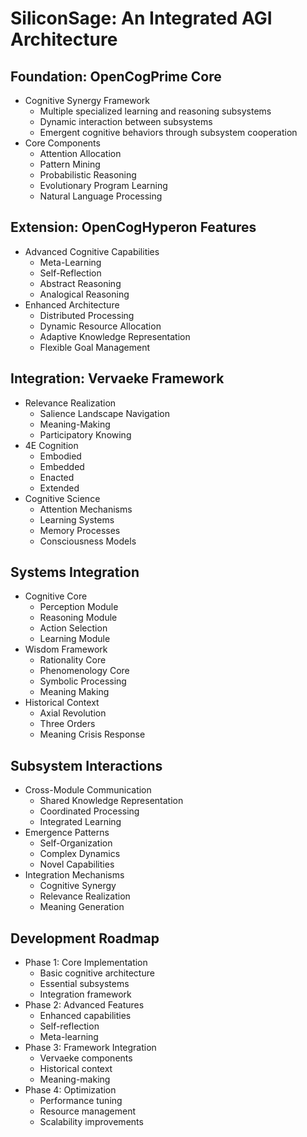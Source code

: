 
# SiliconSage: An Integrated AGI Architecture

## Foundation: OpenCogPrime Core
- Cognitive Synergy Framework
  - Multiple specialized learning and reasoning subsystems
  - Dynamic interaction between subsystems
  - Emergent cognitive behaviors through subsystem cooperation
- Core Components
  - Attention Allocation
  - Pattern Mining
  - Probabilistic Reasoning
  - Evolutionary Program Learning
  - Natural Language Processing

## Extension: OpenCogHyperon Features
- Advanced Cognitive Capabilities
  - Meta-Learning
  - Self-Reflection
  - Abstract Reasoning
  - Analogical Reasoning
- Enhanced Architecture
  - Distributed Processing
  - Dynamic Resource Allocation
  - Adaptive Knowledge Representation
  - Flexible Goal Management

## Integration: Vervaeke Framework
- Relevance Realization
  - Salience Landscape Navigation
  - Meaning-Making
  - Participatory Knowing
- 4E Cognition
  - Embodied
  - Embedded 
  - Enacted
  - Extended
- Cognitive Science
  - Attention Mechanisms
  - Learning Systems
  - Memory Processes
  - Consciousness Models

## Systems Integration
- Cognitive Core
  - Perception Module
  - Reasoning Module
  - Action Selection
  - Learning Module
- Wisdom Framework
  - Rationality Core
  - Phenomenology Core
  - Symbolic Processing
  - Meaning Making
- Historical Context
  - Axial Revolution
  - Three Orders
  - Meaning Crisis Response

## Subsystem Interactions
- Cross-Module Communication
  - Shared Knowledge Representation
  - Coordinated Processing
  - Integrated Learning
- Emergence Patterns
  - Self-Organization
  - Complex Dynamics
  - Novel Capabilities
- Integration Mechanisms
  - Cognitive Synergy
  - Relevance Realization
  - Meaning Generation

## Development Roadmap
- Phase 1: Core Implementation
  - Basic cognitive architecture
  - Essential subsystems
  - Integration framework
- Phase 2: Advanced Features
  - Enhanced capabilities
  - Self-reflection
  - Meta-learning
- Phase 3: Framework Integration
  - Vervaeke components
  - Historical context
  - Meaning-making
- Phase 4: Optimization
  - Performance tuning
  - Resource management
  - Scalability improvements

